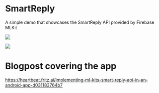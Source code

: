 # SmartReply
A simple demo that showcases the SmartReply API provided by Firebase MLKit

![](https://cdn-images-1.medium.com/max/800/1*MxQdbRElBQ19wmmS1gyPFw.png)

![](https://cdn-images-1.medium.com/max/800/1*bQCRbucLptpEtnWBsgR0Bw.png)

# Blogpost covering the app
https://heartbeat.fritz.ai/implementing-ml-kits-smart-reply-api-in-an-android-app-d031183764b7
